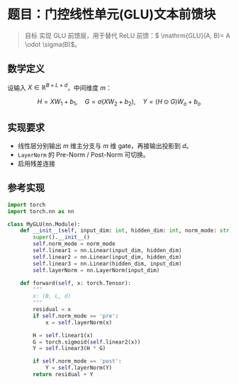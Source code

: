 # 题目：门控线性单元(GLU)文本前馈块

> 目标 实现 GLU 前馈层，用于替代 ReLU 前馈：$ \mathrm{GLU}(A, B)= A \odot \sigma(B)$。

## 数学定义

设输入 $X\in\mathbb{R}^{B\times L\times d}$，中间维度 $m$：

$$
H = XW_1 + b_1,\quad G = \sigma(XW_2 + b_2),\quad
Y = (H \odot G )W_o + b_o
$$

## 实现要求

- 线性层分别输出 $m$ 维主分支与 $m$ 维 gate，再接输出投影到 $d$。
- `LayerNorm` 的 Pre-Norm / Post-Norm 可切换。
- 启用残差连接

## 参考实现

```python
import torch
import torch.nn as nn

class MyGLU(nn.Module):
    def __init__(self, input_dim: int, hidden_dim: int, norm_mode: str):
        super().__init__()
        self.norm_mode = norm_mode
        self.linear1 = nn.Linear(input_dim, hidden_dim)
        self.linear2 = nn.Linear(input_dim, hidden_dim)
        self.linear3 = nn.Linear(hidden_dim, input_dim)
        self.layerNorm = nn.LayerNorm(input_dim)

    def forward(self, x: torch.Tensor):
        """
        x: (B, L, d)
        """
        residual = x
        if self.norm_mode == 'pre':
            x = self.layerNorm(x)

        H = self.linear1(x)
        G = torch.sigmoid(self.linear2(x))
        Y = self.linear3(H * G)

        if self.norm_mode == 'post':
            Y = self.layerNorm(Y)
        return residual + Y
```
